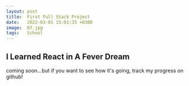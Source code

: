 ```yaml
---
layout: post
title:  First Full Stack Project
date:   2022-03-01 15:01:35 +0300
image:  07.jpg
tags:   School
---
```



## I Learned React in A Fever Dream

coming soon...but if you want to see how it's going, track my progress on github!